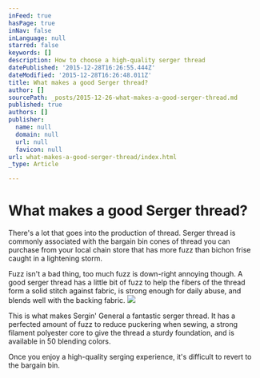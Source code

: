 ```yaml
---
inFeed: true
hasPage: true
inNav: false
inLanguage: null
starred: false
keywords: []
description: How to choose a high-quality serger thread
datePublished: '2015-12-28T16:26:55.444Z'
dateModified: '2015-12-28T16:26:48.011Z'
title: What makes a good Serger thread?
author: []
sourcePath: _posts/2015-12-26-what-makes-a-good-serger-thread.md
published: true
authors: []
publisher:
  name: null
  domain: null
  url: null
  favicon: null
url: what-makes-a-good-serger-thread/index.html
_type: Article

---
```

# What makes a good Serger thread?

There's a lot that goes into the production of thread. Serger thread is commonly associated with the bargain bin cones of thread you can purchase from your local chain store that has more fuzz than bichon frise caught in a lightening storm.

Fuzz isn't a bad thing, too much fuzz is down-right annoying though. A good serger thread has a little bit of fuzz to help the fibers of the thread form a solid stitch against fabric, is strong enough for daily abuse, and blends well with the backing fabric.
![](https://the-grid-user-content.s3-us-west-2.amazonaws.com/bd3f7171-e39d-4906-baa3-a1122eb992e8.jpg)

This is what makes Sergin' General a fantastic serger thread. It has a perfected amount of fuzz to reduce puckering when sewing, a strong filament polyester core to give the thread a sturdy foundation, and is available in 50 blending colors.

Once you enjoy a high-quality serging experience, it's difficult to revert to the bargain bin.